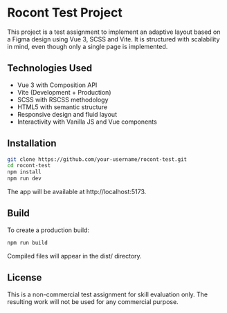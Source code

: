 # Rocont Test Project

This project is a test assignment to implement an adaptive layout based on a Figma design using Vue 3, SCSS and Vite. It is structured with scalability in mind, even though only a single page is implemented.

## Technologies Used

- Vue 3 with Composition API
- Vite (Development + Production)
- SCSS with RSCSS methodology
- HTML5 with semantic structure
- Responsive design and fluid layout
- Interactivity with Vanilla JS and Vue components

## Installation

```bash
git clone https://github.com/your-username/rocont-test.git
cd rocont-test
npm install
npm run dev
```
The app will be available at http://localhost:5173.

## Build

To create a production build:

```bash
npm run build
```
Compiled files will appear in the dist/ directory.

## License

This is a non-commercial test assignment for skill evaluation only. The resulting work will not be used for any commercial purpose.